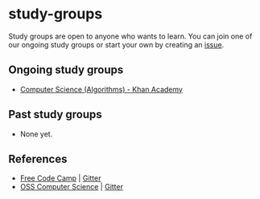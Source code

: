 # study-groups

Study groups are open to anyone who wants to learn. You can join one of our ongoing study groups or start your own by creating an [issue](https://github.com/wdi-sg/study-groups/issues).

## Ongoing study groups

- [Computer Science (Algorithms) - Khan Academy](https://github.com/wdi-sg/study-groups/issues/1)

## Past study groups

- None yet. 

## References

- [Free Code Camp](https://www.freecodecamp.com) | [Gitter](https://gitter.im/freecodecamp/freecodecamp)
- [OSS Computer Science](https://github.com/open-source-society/computer-science) | [Gitter](https://gitter.im/open-source-society/computer-science)
